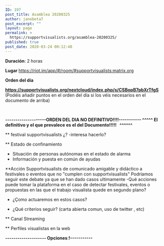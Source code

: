 ```yaml
---
ID: 197
post_title: Asamblea 20200325
author: janebeta7
post_excerpt: ""
layout: page
permalink: >
  https://supportvisualists.org/asamblea-20200325/
published: true
post_date: 2020-03-24 00:12:48
---
```

<strong>Duración</strong>: 2 horas

<strong>Lugar </strong><a href="https://riot.im/app/#/room/#supportvisualists:matrix.org">https://riot.im/app/#/room/#supportvisualists:matrix.org</a>

<strong>Orden del día


<a href="https://supportvisualists.org/nextcloud/index.php/s/CSBopB7pbXrTfgS">https://supportvisualists.org/nextcloud/index.php/s/CSBopB7pbXrTfgS</a>
</strong>(Podéis añadir puntos en el orden del día si los véis necesarios en el documento de arriba)

&nbsp;

<strong>--------------------ORDEN DEL DIA NO DEFINITIVO!!!!-----------
^^^^^ El definitivo y el que prevalece es el del Documento!!!!!   ^^^^^^
</strong>

** festival supportvisualists ¿?
-interesa hacerlo?

** Estado de confinamiento
- Situación de personas autónomas en el estado de alarma
- Información y puesta en común de ayudas

**Acción Supportvisualists de comunicado amigable y didáctico a festivales o eventos que no "cumplen con supportvisualists"
Podríamos seguir este debate ya que se han dado casos ultimamente
-Qué acciones puede tomar la plataforma en el caso de detectar festivales, eventos o propuestas en las que el trabajo visualista quede en segundo plano?

- ¿Çomo actuaremos en estos casos?

- ¿Qué criterios seguir? (carta abierta comun, uso de twitter , etc)

** Canal Streaming

** Perfiles visualistas en la web

<strong>-------------------- Opciones</strong>:<strong>!-----------</strong>

&nbsp;